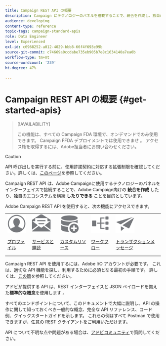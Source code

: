 ```yaml
---
title: Campaign REST API の概要
description: Campaign にテクノロジーのパネルを搭載することで、統合を作成し、独自のエコシステムを構築します。
audience: developing
content-type: reference
topic-tags: campaign-standard-apis
role: Data Engineer
level: Experienced
exl-id: c6968252-a012-4029-bbb8-66f4f693e99b
source-git-commit: c74669a0ccdabe735eb905b7e8c1634140a7ea0b
workflow-type: tm+mt
source-wordcount: '239'
ht-degree: 47%

---
```


# Campaign REST API の概要 {#get-started-apis}

>[!AVAILABILITY]
>
>この機能は、すべての Campaign FDA 環境で、オンデマンドでのみ使用できます。 Campaign FFDA デプロイメントでは使用できませ **&#x200B;**。 アクセス権を取得するには、Adobe担当者にお問い合わせください。

>[!CAUTION]
>
>API 呼び出しを実行する前に、使用許諾契約に対応する拡張制限を確認してください。詳しくは、[このページ](https://helpx.adobe.com/jp/legal/product-descriptions/campaign-standard.html#ITInfrastructureResourcesbyActiveProfilesTiers)を参照してください。

Campaign REST API は、Adobe Campaignに使用するテクノロジーのパネルをインターフェイスで接続することで、Adobe Campaign向けの **統合を作成** したり、独自のエコシステムを構築 **したりできる** ことを目的としています。

Adobe Campaign REST API を使用すると、次の機能にアクセスできます。

<table><tr>
 <td valign="top"><a href="retrieving-profiles.md"><img width="60px" alt="conditions" src="assets/icon_profile.svg"/></a><p><a href="retrieving-profiles.md">プロファイル</a></p></td>
<td valign="top"><a href="creating-a-service.md"><img width="60px" alt="conditions" src="assets/icon_services.svg"/></a><p><a href="creating-a-service.md">サービスと購読</a></p></td>
<td valign="top"><a href="interacting-with-custom-resources.md"><img width="60px" alt="conditions" src="assets/icon_customresources.svg"/></a><p><a href="interacting-with-custom-resources.md">カスタムリソース</a></p></td>
<td valign="top"><a href="controlling-a-workflow.md"><img width="60px" alt="conditions" src="assets/icon_workflows.svg"/></a><p><a href="controlling-a-workflow.md">ワークフロー</a></p></td>
<td valign="top"><a href="managing-transactional-messages.md"><img width="60px" alt="conditions" src="assets/icon_transactionalmessage.svg"/></a><p><a href="managing-transactional-messages.md">トランザクションメッセージ</a></p></td>
</tr></table>

Campaign REST API を使用するには、Adobe I/O アカウントが必要です。 これは、適切な API 機能を探し、利用するために必須となる最初の手順です。
詳しくは、[この節](setting-up-api-access.md)を参照してください。

アドビが提供する API は、REST インターフェイスと JSON ペイロードを備えた&#x200B;**標準的な概念**&#x200B;を使用します 。

すべてのエンドポイントについて、このドキュメントで大幅に説明し、API の操作に関して知っておくべき一般的な概念、完全な API リファレンス、コード例、クイックスタートガイドを示します。 これらの例はすべて Postman で使用できますが、任意の REST クライアントをご利用いただけます。

API について不明な点や問題がある場合は、[アドビコミュニティ](https://experienceleaguecommunities.adobe.com/t5/adobe-campaign-standard/ct-p/adobe-campaign-standard-community?profile.language=ja)で質問してください。
